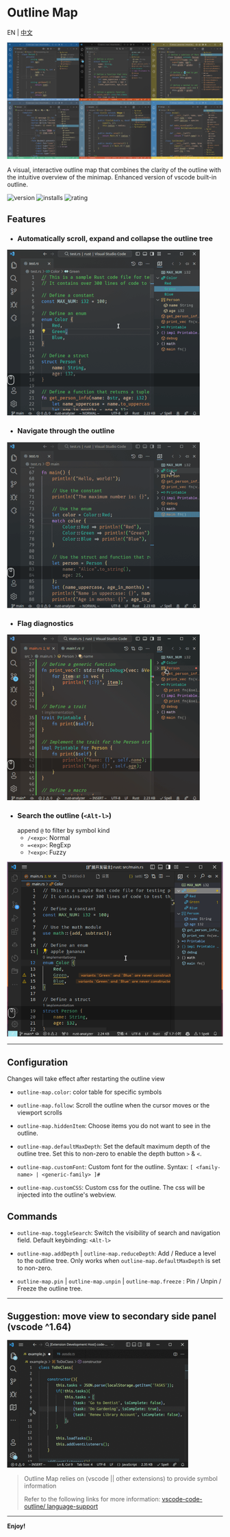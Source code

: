 # Outline Map

EN | [中文](README_ZH_CN.md)

![overview](screenshots/overview.png)

A visual, interactive outline map that combines the clarity of the outline with the intuitive overview of the minimap. Enhanced version of vscode built-in outline.

![version](https://img.shields.io/visual-studio-marketplace/v/gerrnperl.outline-map?color=8bf7c7&logo=visualstudio&style=flat-square)
![installs](https://img.shields.io/visual-studio-marketplace/i/gerrnperl.outline-map?color=56b6c2&logo=visualstudiocode&style=flat-square)
![rating](https://img.shields.io/visual-studio-marketplace/stars/gerrnperl.outline-map?color=97dbf3&style=flat-square)


## Features

- ### Automatically scroll, expand and collapse the outline tree
![follow](screenshots/follow.gif)
- ### Navigate through the outline
![navigation](screenshots/nav.gif)
- ### Flag diagnostics
![Flag diagnostics](screenshots/diagnostics.gif)
- ### Search the outline (`<Alt-l>`)
    append `@` to filter by symbol kind
    - `/<exp>`: Normal
    - `=<exp>`: RegExp
    - `?<exp>`: Fuzzy

![Search](screenshots/search.gif)

---

## Configuration
Changes will take effect after restarting the outline view
- `outline-map.color`: color table for specific symbols

- `outline-map.follow`: Scroll the outline when the cursor moves or the viewport scrolls

- `outline-map.hiddenItem`: Choose items you do not want to see in the outline.

- `outline-map.defaultMaxDepth`: Set the default maximum depth of the outline tree. Set this to non-zero to enable the depth button `>` & `<`.

- `outline-map.customFont`: Custom font for the outline. Syntax: `[ <family-name> | <generic-family> ]#`
  
- `outline-map.customCSS`: Custom css for the outline. The css will be injected into the outline's webview.

## Commands
- `outline-map.toggleSearch`: Switch the visibility of search and navigation field. Default keybinding: `<Alt-l>`

- `outline-map.addDepth` | `outline-map.reduceDepth`: Add / Reduce a level to the outline tree. Only works when `outline-map.defaultMaxDepth` is set to non-zero.
  
- `outline-map.pin` | `outline-map.unpin` | `outline-map.freeze` : Pin / Unpin / Freeze the outline tree.

---

## Suggestion: move view to secondary side panel (vscode ^1.64)
![Initialize settings](images/init.gif)

> Outline Map relies on (vscode || other extensions) to provide symbol information
> 
>  Refer to the following links for more information: [vscode-code-outline/  language-support](https://github.com/patrys/vscode-code-outline#language-support)

---

**Enjoy!**
